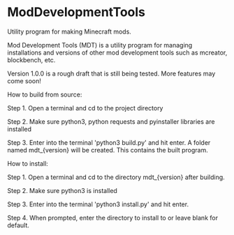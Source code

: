 # ModDevelopmentTools
Utility program for making Minecraft mods.

Mod Development Tools (MDT) is a utility program for managing installations and versions of other mod development tools such as mcreator, blockbench, etc.

Version 1.0.0 is a rough draft that is still being tested. More features may come soon!

How to build from source:
 
Step 1. Open a terminal and cd to the project directory

Step 2. Make sure python3, python requests and pyinstaller libraries are installed

Step 3. Enter into the terminal 'python3 build.py' and hit enter. 
A folder named mdt_{version} will be created. This contains the built program.

How to install:

Step 1. Open a terminal and cd to the directory mdt_{version} after building.

Step 2. Make sure python3 is installed

Step 3. Enter into the terminal 'python3 install.py' and hit enter.

Step 4. When prompted, enter the directory to install to or leave blank for default.


